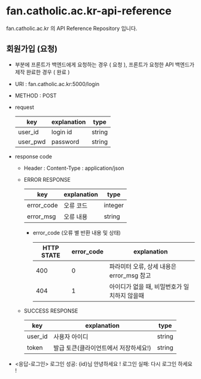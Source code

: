 # fan.catholic.ac.kr-api-reference
fan.catholic.ac.kr 의 API Reference Repository 입니다.

## 회원가입 (요청)
-  부분에 프론트가 백엔드에게 요청하는 경우 ( 요청 ), 프론트가 요청한 API 백엔드가 제작 완료한 경우 ( 완료 )
- URI : fan.catholic.ac.kr:5000/login
- METHOD : POST
- request

    | key | explanation | type |
    |--- |--- |--- |
    | user_id | login id | string |
    | user_pwd | password | string |

- response code
    - Header :
        Content-Type : application/json
    - ERROR RESPONSE
    
        |    key   | explanation |   type  |
        | -------- | ----------- |-------- |
        |error_code| 오류 코드     | integer | 
        |error_msg | 오류 내용  | string  |
        
        - error_code (오류 별 반환 내용 및 상태)
        
            | HTTP STATE | error_code | explanation |
            |----------- | ---------- | ----------- |
            | 400 |0| 파라미터 오류, 상세 내용은 error_msg 참고 |
            | 404 |1| 아이디가 없을 때, 비밀번호가 일치하지 않을때 |
    
    - SUCCESS RESPONSE
    
        | key | explanation | type |
        |--- |--- |--- |
        | user_id | 사용자 아이디 | string |
        | token | 발급 토큰(클라이언트에서 저장하세요!) | string |
        
 - <응답-로그인> 로그인 성공: {id}님 안녕하세요 ! 로그인 실패: 다시 로그인 하세요 !

